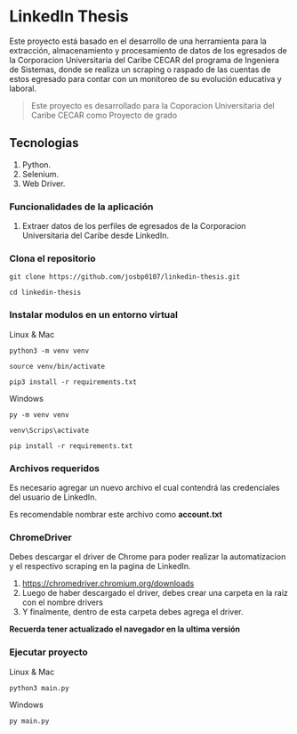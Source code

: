 # LinkedIn Thesis

Este proyecto está basado en el desarrollo de una herramienta para la extracción, almacenamiento y procesamiento de datos de los egresados de la Corporacion Universitaria del Caribe CECAR del programa de Ingeniera de Sistemas, donde se realiza un scraping o raspado de las cuentas de estos egresado para contar con un monitoreo de su evolución educativa y laboral.

<blockquote>
<p>Este proyecto es desarrollado para la Coporacion Universitaria del Caribe CECAR como Proyecto de grado</p>
</blockquote>

## Tecnologias
1. Python.
2. Selenium.
3. Web Driver.

### Funcionalidades de la aplicación
1. Extraer datos de los perfiles de egresados de la Corporacion Universitaria del Caribe desde LinkedIn.


### Clona el repositorio

`git clone https://github.com/josbp0107/linkedin-thesis.git`

`cd linkedin-thesis`

### Instalar modulos en un entorno virtual
Linux & Mac

`python3 -m venv venv`

`source venv/bin/activate`

`pip3 install -r requirements.txt`

Windows

`py -m venv venv`

`venv\Scrips\activate`

`pip install -r requirements.txt`


### Archivos requeridos

Es necesario agregar un nuevo archivo el cual contendrá las credenciales del usuario de LinkedIn.

Es recomendable nombrar este archivo como **account.txt**

### ChromeDriver

Debes descargar el driver de Chrome para poder realizar la automatizacion y el respectivo scraping en la pagina de LinkedIn.

1. https://chromedriver.chromium.org/downloads
2. Luego de haber descargado el driver, debes crear una carpeta en la raiz con el nombre drivers
3. Y finalmente, dentro de esta carpeta debes agrega el driver.

**Recuerda tener actualizado el navegador en la ultima versión**

### Ejecutar proyecto 

Linux & Mac

`python3 main.py`

Windows

`py main.py`
